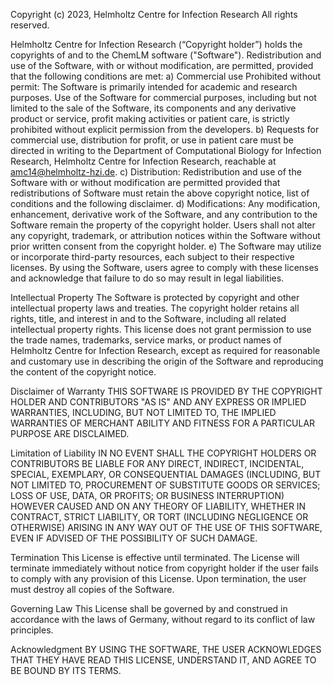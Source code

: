 Copyright (c) 2023, Helmholtz Centre for Infection Research
All rights reserved.

Helmholtz Centre for Infection Research (“Copyright holder”) holds the copyrights of and to the ChemLM software ("Software"). Redistribution and use of the Software, with or without modification, are permitted, provided that the following conditions are met:
a) Commercial use Prohibited without permit: The Software is primarily intended for academic and research purposes. Use of the Software for commercial purposes, including but not limited to the sale of the Software, its components and any derivative product or service, profit making activities or patient care, is strictly prohibited without explicit permission from the developers.
b) Requests for commercial use, distribution for profit, or use in patient care must be directed in writing to the Department of Computational Biology for Infection Research, Helmholtz Centre for Infection Research, reachable at amc14@helmholtz-hzi.de.
c) Distribution: Redistribution and use of the Software with or without modification are permitted provided that redistributions of Software must retain the above copyright notice, list of conditions and the following disclaimer.
d) Modifications: Any modification, enhancement, derivative work of the Software, and any contribution to the Software remain the property of the copyright holder. Users shall not alter any copyright, trademark, or attribution notices within the Software without prior written consent from the copyright holder.
e) The Software may utilize or incorporate third-party resources, each subject to their respective licenses. By using the Software, users agree to comply with these licenses and acknowledge that failure to do so may result in legal liabilities.

Intellectual Property
The Software is protected by copyright and other intellectual property laws and treaties. The copyright holder retains all rights, title, and interest in and to the Software, including all related intellectual property rights.
This license does not grant permission to use the trade names, trademarks, service marks, or product names of Helmholtz Centre for Infection Research, except as required for reasonable and customary use in describing the origin of the Software and reproducing the content of the copyright notice.

Disclaimer of Warranty
THIS SOFTWARE IS PROVIDED BY THE COPYRIGHT HOLDER AND CONTRIBUTORS "AS IS" AND ANY EXPRESS OR IMPLIED WARRANTIES, INCLUDING, BUT NOT LIMITED TO, THE IMPLIED WARRANTIES OF MERCHANT ABILITY AND FITNESS FOR A PARTICULAR PURPOSE ARE DISCLAIMED. 

Limitation of Liability
IN NO EVENT SHALL THE COPYRIGHT HOLDERS OR CONTRIBUTORS BE LIABLE FOR ANY DIRECT, INDIRECT, INCIDENTAL, SPECIAL, EXEMPLARY, OR CONSEQUENTIAL DAMAGES (INCLUDING, BUT NOT LIMITED TO, PROCUREMENT OF SUBSTITUTE GOODS OR SERVICES; LOSS OF USE, DATA, OR PROFITS; OR BUSINESS INTERRUPTION) HOWEVER CAUSED AND ON ANY THEORY OF LIABILITY, WHETHER IN CONTRACT, STRICT LIABILITY, OR TORT (INCLUDING NEGLIGENCE OR OTHERWISE) ARISING IN ANY WAY OUT OF THE USE OF THIS SOFTWARE, EVEN IF ADVISED OF THE POSSIBILITY OF SUCH DAMAGE.

Termination
This License is effective until terminated. The License will terminate immediately without notice from copyright holder if the user fails to comply with any provision of this License. Upon termination, the user must destroy all copies of the Software.

Governing Law
This License shall be governed by and construed in accordance with the laws of Germany, without regard to its conflict of law principles.

Acknowledgment
BY USING THE SOFTWARE, THE USER ACKNOWLEDGES THAT THEY HAVE READ THIS LICENSE, UNDERSTAND IT, AND AGREE TO BE BOUND BY ITS TERMS.
